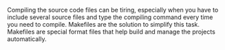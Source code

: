 Compiling the source code files can be tiring, especially when you have to include several source files and type the compiling command every time you need to compile. Makefiles are the solution to simplify this task. Makefiles are special format files that help build and manage the projects automatically.
